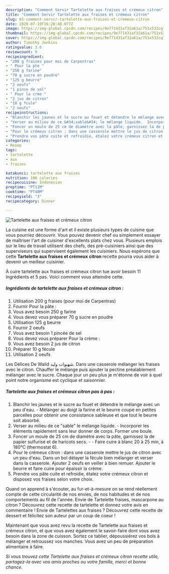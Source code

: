 ```yaml
---
description: "Comment Servir Tartelette aux fraises et crémeux citron"
title: "Comment Servir Tartelette aux fraises et crémeux citron"
slug: 65-comment-servir-tartelette-aux-fraises-et-cremeux-citron
date: 2020-07-10T16:28:48.077Z
image: https://img-global.cpcdn.com/recipes/9e771431af32a61a/751x532cq70/tartelette-aux-fraises-et-cremeux-citron-photo-principale-de-la-recette.jpg
thumbnail: https://img-global.cpcdn.com/recipes/9e771431af32a61a/751x532cq70/tartelette-aux-fraises-et-cremeux-citron-photo-principale-de-la-recette.jpg
cover: https://img-global.cpcdn.com/recipes/9e771431af32a61a/751x532cq70/tartelette-aux-fraises-et-cremeux-citron-photo-principale-de-la-recette.jpg
author: Timothy Jenkins
ratingvalue: 3.6
reviewcount: 9
recipeingredient:
- "200 g fraises pour moi de Carpentras"
- " Pour la pte "
- "250 g farine"
- "70 g sucre en poudre"
- "125 g beurre"
- "2 oeufs"
- "1 pince de sel"
- " Pour la crme "
- "2 jus de citron"
- "10 g fcule"
- "2 oeufs"
recipeinstructions:
- "Blanchir les jaunes et le sucre au fouet et détendre le mélange avec un peu d&#39;eau. Mélanger au doigt la farine et le beurre coupé en petites parcelles pour obtenir une consistance sableuse et que tout le beurre soit absorbé."
- "Verser au milieu de ce &#34;sable&#34; le mélange liquide.  Incorporer les éléments rapidement sans leur donner de corps. Former une boule."
- "Foncer un moule de 25 cm de diamètre avec la pâte, garnissez la de papier sulfurisé et de haricots secs.   Faire cuire à blanc 20 à 25 min, à 180°C (thermostat 6)."
- "Pour le crémeux citron : dans une casserole mettre le jus de citron avec un peu d&#39;eau. Dans un bol délayer la fécule bien mélanger et verser dans la casserole. Ajouter 2 oeufs en veiller à bien remuer. Ajouter le beurre et faire cuire pour épaissir la crème."
- "Prendre vos pâte cuite et refroidie, étalez votre crémeux citron et disposez vos fraises selon votre choix."
categories:
- Resep
tags:
- tartelette
- aux
- fraises

katakunci: tartelette aux fraises 
nutrition: 106 calories
recipecuisine: Indonesian
preptime: "PT11M"
cooktime: "PT40M"
recipeyield: "3"
recipecategory: Dinner

---
```



![Tartelette aux fraises et crémeux citron](https://img-global.cpcdn.com/recipes/9e771431af32a61a/751x532cq70/tartelette-aux-fraises-et-cremeux-citron-photo-principale-de-la-recette.jpg)

La cuisine est une forme d'art et il existe plusieurs types de cuisine que vous pourriez découvrir. Vous pouvez devenir chef ou simplement essayer de maîtriser l'art de cuisiner d'excellents plats chez vous. Plusieurs emplois sur le lieu de travail utilisent des chefs, des pré-cuisiniers ainsi que des superviseurs qui supervisent également les cuisiniers. Nous espérons que cette <strong> Tartelette aux fraises et crémeux citron </strong> recette pourra vous aider à devenir un meilleur cuisinier.

<!--inarticleads1-->

À cuire tartelette aux fraises et crémeux citron tue avoir besoin 11 Ingrédients et 5 pas. Voici comment vous atteindre cette.

##### Ingrédients de tartelette aux fraises et crémeux citron :

1. Utilisation 200 g fraises (pour moi de Carpentras)
1. Fournir  Pour la pâte :
1. Vous avez besoin 250 g farine
1. Vous devez vous préparer 70 g sucre en poudre
1. Utilisation 125 g beurre
1. Fournir 2 oeufs
1. Vous avez besoin 1 pincée de sel
1. Vous devez vous préparer  Pour la crème :
1. Vous avez besoin 2 jus de citron
1. Préparer 10 g fécule
1. Utilisation 2 oeufs


Les Délices De Walid شهيوات وليد. Dans une casserole mélanger les fraises avec le citron. Chauffer le mélange puis ajouter la pectine préalablement mélanger avec le sucre. Chaque jour un peu plus je m&#39;étonne de voir à quel point notre organisme est cyclique et saisonnier. 

<!--inarticleads2-->

##### Tartelette aux fraises et crémeux citron pas à pas :

1. Blanchir les jaunes et le sucre au fouet et détendre le mélange avec un peu d&#39;eau. - Mélanger au doigt la farine et le beurre coupé en petites parcelles pour obtenir une consistance sableuse et que tout le beurre soit absorbé.
1. Verser au milieu de ce &#34;sable&#34; le mélange liquide.  - Incorporer les éléments rapidement sans leur donner de corps. Former une boule.
1. Foncer un moule de 25 cm de diamètre avec la pâte, garnissez la de papier sulfurisé et de haricots secs.  -  - Faire cuire à blanc 20 à 25 min, à 180°C (thermostat 6).
1. Pour le crémeux citron : dans une casserole mettre le jus de citron avec un peu d&#39;eau. Dans un bol délayer la fécule bien mélanger et verser dans la casserole. Ajouter 2 oeufs en veiller à bien remuer. Ajouter le beurre et faire cuire pour épaissir la crème.
1. Prendre vos pâte cuite et refroidie, étalez votre crémeux citron et disposez vos fraises selon votre choix.


Quand on apprend à s&#39;écouter, au fur-et-à-mesure on se rend réellement compte de cette circularité de nos envies, de nos habitudes et de nos comportements au fil de l&#39;année. Envie de Tartelette fraises, mascarpone au citron ? Découvrez cette recette de tartelette et donnez votre avis en commentaire ! Envie de Tartelettes aux fraises ? Découvrez cette recette de dessert et félicitez son auteur par un coup de coeur ! 

<!--inarticleads1-->

<p>
Maintenant que vous avez revu la recette de Tartelette aux fraises et crémeux citron, et que vous avez également le savoir-faire dont vous avez besoin dans la zone de cuisson. Sortez ce tablier, dépoussiérez vos bols à mélanger et retroussez vos manches. Vous avez un peu de préparation alimentaire à faire.
</p>

<p>
<i>Si vous trouvez cette Tartelette aux fraises et crémeux citron recette utile, partagez-la avec vos amis proches ou votre famille, merci et bonne chance.</i>
</p>

